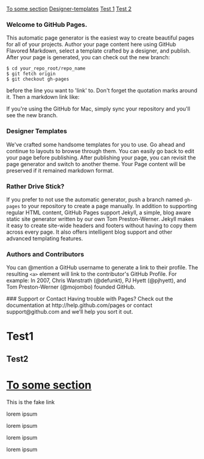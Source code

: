 [To some section](#abcde)
[Designer-templates](#designer-templates)
[Test 1](#test1)
[Test 2](#test2)
### Welcome to GitHub Pages.
This automatic page generator is the easiest way to create beautiful pages for all of your projects. Author your page content here using GitHub Flavored Markdown, select a template crafted by a designer, and publish. After your page is generated, you can check out the new branch:

```
$ cd your_repo_root/repo_name
$ git fetch origin
$ git checkout gh-pages
```


before the line you want to 'link' to. Don't forget the quotation marks around it. Then a markdown link like:



If you're using the GitHub for Mac, simply sync your repository and you'll see the new branch.

### Designer Templates
We've crafted some handsome templates for you to use. Go ahead and continue to layouts to browse through them. You can easily go back to edit your page before publishing. After publishing your page, you can revisit the page generator and switch to another theme. Your Page content will be preserved if it remained markdown format.

### Rather Drive Stick?
If you prefer to not use the automatic generator, push a branch named `gh-pages` to your repository to create a page manually. In addition to supporting regular HTML content, GitHub Pages support Jekyll, a simple, blog aware static site generator written by our own Tom Preston-Werner. Jekyll makes it easy to create site-wide headers and footers without having to copy them across every page. It also offers intelligent blog support and other advanced templating features.

### Authors and Contributors
You can @mention a GitHub username to generate a link to their profile. The resulting `<a>` element will link to the contributor's GitHub Profile. For example: In 2007, Chris Wanstrath (@defunkt), PJ Hyett (@pjhyett), and Tom Preston-Werner (@mojombo) founded GitHub.
<div id="abcde"/>
### Support or Contact
Having trouble with Pages? Check out the documentation at http://help.github.com/pages or contact support@github.com and we’ll help you sort it out.</div>

# Test1 #
## Test2 ##

# [To some section](#abcde)
<a name="abcde"/>This is the fake link</a>

lorem ipsum

lorem ipsum

lorem ipsum

lorem ipsum